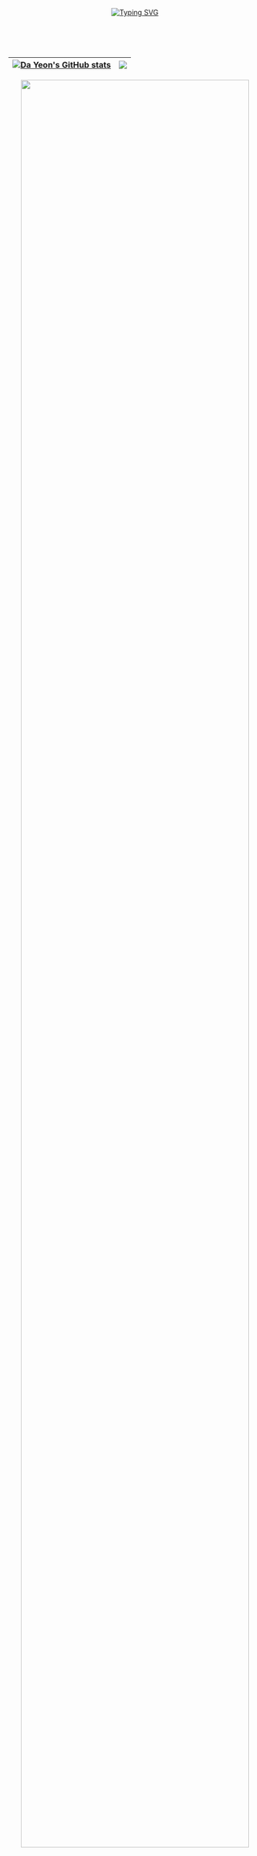 <br><br>
<div align="center">

[![Typing SVG](https://readme-typing-svg.herokuapp.com?font=Oleo+Script&color=808080&size=35&center=true&vCenter=true&width=404&height=53&lines=%E3%80%80%E3%80%80Hi+there%2C+I'm+Da+Yeon.+%E3%80%80%E3%80%80)](https://git.io/typing-svg)

</div>
<br><br><br>


|<a href="https://github.com/dysung32/github-readme-stats"><img align="center" src="https://github-readme-stats.vercel.app/api?username=dysung32&show_icons=true&include_all_commits=true&theme=apprentice&hide_border=true&hide=stars,issues" alt="Da Yeon's GitHub stats" /></a>|<a href="https://github.com/dysung32/github-readme-stats"><img align="center" src="https://github-readme-stats.vercel.app/api/top-langs/?username=dysung32&layout=compact&theme=apprentice&hide_border=true" /></a>|
| ------------- | ------------- |

<div align="center">
  <a href="https://github.com/ashutosh00710/github-readme-activity-graph">
  <img src="https://activity-graph.herokuapp.com/graph?username=dysung32&theme=react-dark&bg_color=d3d3d3&hide_border=true&line=808080&color=57595d" width=95% />
  </a>
</div>


